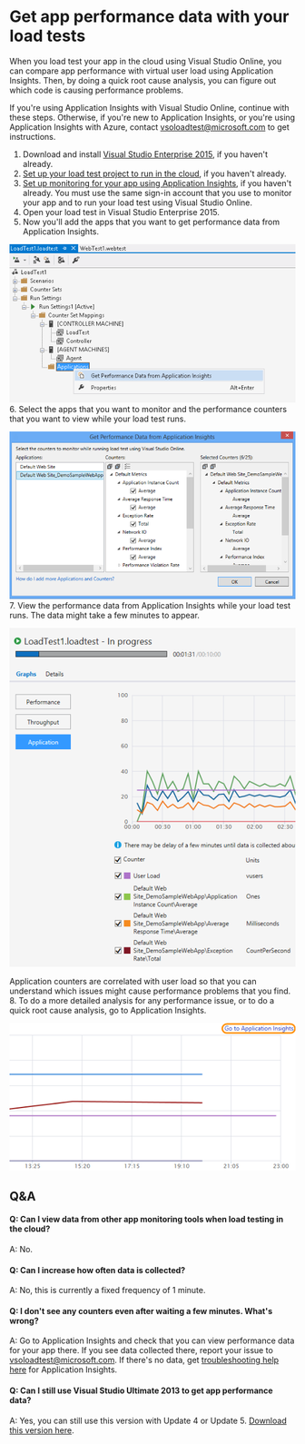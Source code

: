 <properties
	pageTitle="Get app performance data with your load tests"
  description="Get app performance data with your load tests"
  services="visual-studio-online"
  documentationCenter = ""
  authors="terryaustin"
  manager="terryaustin"
  editor="terryaustin" /> 





# Get app performance data with your load tests


When you load test your app in the cloud using Visual Studio Online, 
you can compare app performance with virtual user load using Application Insights. 
Then, by doing a quick root cause analysis, you can figure out which code 
is causing performance problems.



If you're using Application Insights with Visual Studio Online, 
continue with these steps. Otherwise, if you're new to Application Insights, 
or you're using Application Insights with Azure, contact 
[vsoloadtest@microsoft.com](mailto:vsoloadtest@microsoft.com) to get instructions.


1. Download and install 
[Visual Studio Enterprise 2015](https://www.visualstudio.com/downloads/download-visual-studio-vs), 
if you haven't already.
2. [Set up your load test project to run in the cloud](../load-test-your-app-vs.md#LoadTestVSIDE), 
if you haven't already.
3. [Set up monitoring for your app using Application Insights](https://blogs.msdn.com/b/visualstudioalm/archive/2014/07/08/get-application-performance-counters-of-your-choice-during-load-runs-with-visual-studio-online.aspx), 
if you haven't already. You must use the same sign-in account that you 
use to monitor your app and to run your load test using Visual Studio Online.
4. Open your load test in Visual Studio Enterprise 2015.
5. Now you'll add the apps that you want to get performance 
data from Application Insights.



![Right-click Applications. Click Get Performance Data from Application Insights](./media/get-performance-data-for-load-tests/LoadTestGetApps.png)
6. Select the apps that you want to monitor and the performance counters 
that you want to view while your load test runs.



![Select the apps to monitor and performance counters](./media/get-performance-data-for-load-tests/LoadTestGetAppsDialog.png)
7. View the performance data from Application Insights while your 
load test runs. The data might take a few minutes to appear.



![To view the performance counters when your load test runs, click Application](./media/get-performance-data-for-load-tests/LoadTestApplicationResults.png)



Application counters are correlated with user load so that you can 
understand which issues might cause performance problems that you find.
8. To do a more detailed analysis for any performance issue, or to do a 
quick root cause analysis, go to Application Insights.



![To get more performance details, click Go to Application Insights](./media/get-performance-data-for-load-tests/LoadTestGoToAppInsights.png)

## Q&amp;A

#### Q: Can I view data from other app monitoring tools when load testing in the cloud?


A: No.


#### Q: Can I increase how often data is collected?


A: No, this is currently a fixed frequency of 1 minute.


#### Q: I don't see any counters even after waiting a few minutes. What's wrong?


A: Go to Application Insights and check that you can view performance data 
for your app there. If you see data collected there, report your issue to 
[vsoloadtest@microsoft.com](mailto:vsoloadtest@microsoft.com). If there's no data, get 
[troubleshooting help here](http://blogs.msdn.com/b/visualstudioalm/archive/2013/12/11/application-insights-microsoft-monitoring-agent-setup-faq.aspx) 
for Application Insights.


#### Q: Can I still use Visual Studio Ultimate 2013 to get app performance data?


A:  Yes, you can still use this version with Update 4 or Update 5. [Download this version here](https://www.visualstudio.com/downloads/download-visual-studio-vs).
